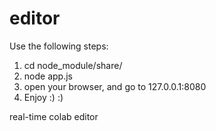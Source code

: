 editor
======

Use the following steps:
1. cd node_module/share/
2. node app.js
3. open your browser, and go to 127.0.0.1:8080
4. Enjoy :) :)

real-time colab editor
